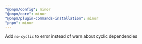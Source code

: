 ```yaml
---
"@pnpm/config": minor
"@pnpm/core": minor
"@pnpm/plugin-commands-installation": minor
"pnpm": minor
---
```


Add `no-cyclic` to error instead of warn about cyclic dependencies
